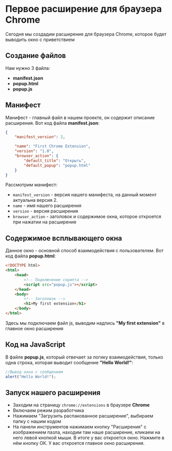 # Первое расширение для браузера Chrome
Сегодня мы создадим расширение для браузера Chrome, которое будет выводить окно с приветствием
## Создание файлов
Нам нужно 3 файла:
+ **manifest.json**
+ **popup.html**
+ **popup.js**
## Манифест
Манифест - главный файл в нашем проекте, он содержит описание расширения.
Вот код файла **manifest.json**:
```json
{
    "manifest_version": 2,

    "name": "First Chrome Extension",
    "version": "1.0",
    "browser_action": {
        "default_title": "Открыть",
        "default_popup": "popup.html"
    }
}
```
Рассмотрим манифест:
+ `manifest_version` - версия нашего манифеста, на данный момент актуальна версия 2.
+ `name` - имя нашего расширения
+ `version` - версия расширения
+ `browser_action` - заголовок и содержимое окна, которое откроется при нажатии на расширение
## Содержимое всплывающего окна
Данное окно - основной способ взаимодействия с пользователем.
Вот код файла **popup.html**:
```html
<!DOCTYPE html>
<html>
    <head>
        <!-- Подключение скрипта -->
        <script src="popup.js"></script>
    </head>
    <body>
        <!-- Заголовок -->
        <h1>My first extension</h1>
    </body>
</html>
```
Здесь мы подключаем файл js, выводим надпись **"My first extension"** в главное окно расширения
## Код на JavaScript
В файле **popup.js**, который отвечает за логику взаимодействия, только одна строка, которая выводит сообщение **"Hello World!"**:
```js
//Вывод окна с сообщением
alert("Hello World!");
```
## Запуск нашего расширения
+ Заходим на страницу ```chrome://extensions``` в браузере **Chrome**
+ Включаем режим разработчика
+ Нажимаем "Загрузить распакованное расширение", выбираем папку с нашим кодом
+ На панели инструментов нажимаем кнопку "Расширения" с изображением пазла, находим там наше расширение, кликаем на него левой кнопкой мыши.
В итоге у вас откроется окно. Нажмите в нём кнопку ОК. У вас откроется главное окно расширения.

